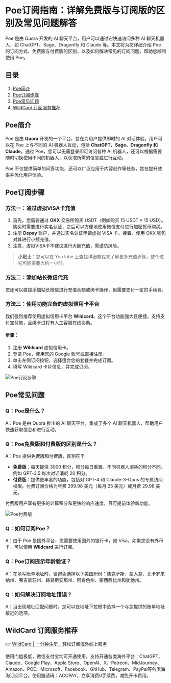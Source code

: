 # Poe订阅指南：详解免费版与订阅版的区别及常见问题解答

Poe 是由 Quora 开发的 AI 聊天平台，用户可以通过它快速访问多种 AI 聊天机器人，如 ChatGPT、Sage、Dragonfly 和 Claude 等。本文将为您详细介绍 Poe 的订阅方式、免费版与付费版的区别，以及如何解决常见的订阅问题，帮助您顺利使用 Poe。

## 目录

1. [Poe简介](#poe简介)
2. [Poe订阅步骤](#poe订阅步骤)
3. [Poe常见问题](#poe常见问题)
4. [WildCard 订阅服务推荐](#wildcard-订阅服务推荐)

## Poe简介

Poe 是由 **Quora** 开发的一个平台，旨在为用户提供即时的 AI 对话体验。用户可以在 Poe 上与不同的 AI 机器人互动，包括 **ChatGPT、Sage、Dragonfly 和 Claude**。通过 Poe，您可以无需登录即可访问各种 AI 机器人，还可以根据需要随时切换使用不同的机器人，以获取所需的信息或进行互动。

Poe 不仅提供简单的问答功能，还可以广泛应用于内容创作等任务，旨在提升效率并优化用户体验。

## Poe订阅步骤

### 方法一：通过虚拟VISA卡充值

1. 首先，您需要通过 **OKX** 交易所购买 USDT（例如购买 15 USDT ≈ 15 USD）。购买时需要进行实名认证，之后可以方便地使用微信支付进行加密货币购买。
2. 注册 **Depay** 账户，并通过实名认证申请虚拟 VISA 卡。接着，使用 OKX 钱包对其进行小额充值。
3. 注意，虚拟VISA卡不建议进行大额充值，需谨防风险。

> **小贴士**：您可以在 YouTube 上查找详细教程来了解更多充值步骤，整个过程可能需要大约一小时。

### 方法二：添加站长微信代充

您还可以直接添加站长微信进行充值余额或绑卡操作，但需要支付一定的手续费。

### 方法三：使用功能完备的虚拟信用卡平台

我们强烈推荐使用虚拟信用卡平台 **Wildcard**。这个平台功能强大且便捷，支持支付宝付款，且绑卡过程有人工客服在线协助。

#### 步骤：

1. 注册 **Wildcard** 虚拟信用卡。
2. 登录 Poe，使用您的 Google 账号或直接注册。
3. 单击左侧订阅按钮，选择适合您的套餐并完成订阅。
4. 填写 Wildcard 卡片信息，并完成订阅。

![Poe订阅步骤](https://bbtdd.com/img/1013049785221042.webp)

## Poe常见问题

### Q：Poe是什么？

A：Poe 是由 Quora 推出的 AI 聊天平台，集成了多个 AI 聊天机器人，帮助用户快速获取信息和进行互动。

### Q：Poe免费版和付费版的区别是什么？

A：Poe 提供免费版和付费版，区别在于：

- **免费版**：每天提供 3000 积分，积分每日重置。不同机器人消耗的积分不同，例如 GPT-3.5 每次对话消耗 20 积分。
- **付费版**：提供更丰富的功能，包括对 GPT-4 和 Claude-3-Opus 的专属访问权限。付费订阅价格为年费 299.98 美元（每月 25 美元）或月费 29.98 美元。

付费版用户享有更多的计算积分和更快的响应速度，且可提前体验新功能。

![Poe付费版](https://bbtdd.com/img/7228699651831903.webp)

### Q：如何订阅Poe？

A：由于 Poe 是国外平台，您需要使用国外的银行卡，如 Visa。如果您没有外币卡，可以使用 **Wildcard** 进行订阅。

### Q：Poe订阅提示年龄验证？

A：在填写账单地址时，请避免选择以下美国州份：德克萨斯、蒙大拿、北卡罗来纳州、弗吉尼亚州、路易斯安那州、阿肯色州、密西西比州和犹他州。

### Q：如何解决订阅地址错误？

A：当出现地址匹配问题时，您可以在地址下拉框中选择一个与您提供的账单地址接近的选项。

## WildCard 订阅服务推荐

👉 [WildCard | 一分钟注册，轻松订阅海外线上服务](https://bbtdd.com/WildCard)

使用门槛极低，微信支付宝均可开通使用。支持开通各类海外平台：ChatGPT、Claude、Google Play、Apple Store、OpenAI、X、Patreon、MidJourney、Amazon、POE、Microsoft、Facebook、GitHub、Telegram、PayPal等各类海淘订阅平台。使用邀请码：ACCPAY，立享消费0手续费，减免开卡费用。